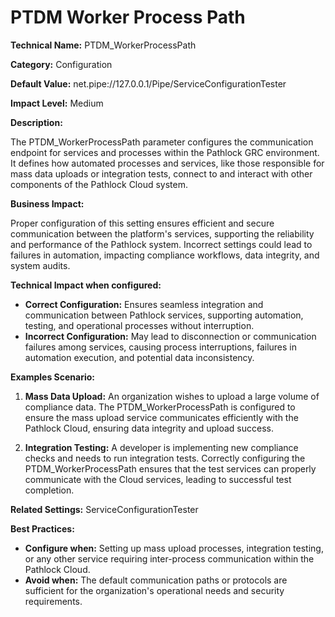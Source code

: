 # PTDM Worker Process Path

**Technical Name:** PTDM_WorkerProcessPath

**Category:** Configuration

**Default Value:** net.pipe://127.0.0.1/Pipe/ServiceConfigurationTester

**Impact Level:** Medium

**Description:**

The PTDM_WorkerProcessPath parameter configures the communication endpoint for services and processes within the Pathlock GRC environment. It defines how automated processes and services, like those responsible for mass data uploads or integration tests, connect to and interact with other components of the Pathlock Cloud system.

**Business Impact:**

Proper configuration of this setting ensures efficient and secure communication between the platform's services, supporting the reliability and performance of the Pathlock system. Incorrect settings could lead to failures in automation, impacting compliance workflows, data integrity, and system audits.

**Technical Impact when configured:**

- **Correct Configuration:** Ensures seamless integration and communication between Pathlock services, supporting automation, testing, and operational processes without interruption.
- **Incorrect Configuration:** May lead to disconnection or communication failures among services, causing process interruptions, failures in automation execution, and potential data inconsistency.

**Examples Scenario:**

1. **Mass Data Upload:** An organization wishes to upload a large volume of compliance data. The PTDM_WorkerProcessPath is configured to ensure the mass upload service communicates efficiently with the Pathlock Cloud, ensuring data integrity and upload success.

2. **Integration Testing:** A developer is implementing new compliance checks and needs to run integration tests. Correctly configuring the PTDM_WorkerProcessPath ensures that the test services can properly communicate with the Cloud services, leading to successful test completion.

**Related Settings:** ServiceConfigurationTester

**Best Practices:** 

- **Configure when:** Setting up mass upload processes, integration testing, or any other service requiring inter-process communication within the Pathlock Cloud.
- **Avoid when:** The default communication paths or protocols are sufficient for the organization's operational needs and security requirements.